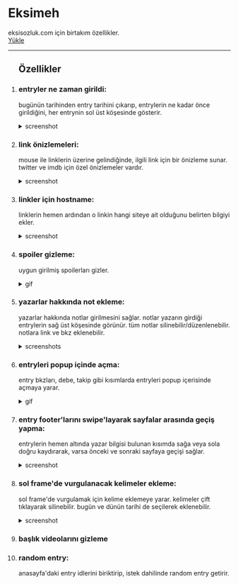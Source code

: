 # Eksimeh
eksisozluk.com için birtakım özellikler.<br>
[Yükle](https://github.com/mortyobnoxious/Eksimeh/raw/main/eksimeh.user.js)

<hr>
<ol>
<h2>Özellikler</h2>
<li><h3>entryler ne zaman girildi:</h3></li>
  <p>
  bugünün tarihinden entry tarihini çıkarıp, entrylerin ne kadar önce girildiğini, her entrynin sol üst köşesinde gösterir.
  </p>
<details>
  <summary>screenshot</summary>
  <img src="https://user-images.githubusercontent.com/42044258/210153967-4dee2226-832d-4b2b-9795-6b414b150af4.png"/>
</details>

<li><h3>link önizlemeleri:</h3></li>
  <p>
  mouse ile linklerin üzerine gelindiğinde, ilgili link için bir önizleme sunar.<br>
  twitter ve imdb için özel önizlemeler vardır.
  </p>
<details>
  <summary>screenshot</summary>
  <img src="https://user-images.githubusercontent.com/42044258/210153021-8fb3c395-5d08-49ca-bdf7-0cc90d653562.png"/>
</details>

<li><h3>linkler için hostname:</h3></li>
  <p>
  linklerin hemen ardından o linkin hangi siteye ait olduğunu belirten bilgiyi ekler.
  </p>
<details>
  <summary>screenshot</summary>
  <img src="https://user-images.githubusercontent.com/42044258/210153535-9f2686c5-e3c3-4fbc-b596-2a2d2f8b0984.png"/>
</details>

<li><h3>spoiler gizleme:</h3></li>
  <p>
  uygun girilmiş spoilerları gizler.
  </p>
<details>
  <summary>gif</summary>
  <img src="https://user-images.githubusercontent.com/42044258/211959549-897174d3-083f-4303-b869-10fc4c339428.gif"/>
</details>

<li><h3>yazarlar hakkında not ekleme:</h3></li>
  <p>
  yazarlar hakkında notlar girilmesini sağlar. notlar yazarın girdiği entrylerin sağ üst köşesinde görünür. tüm notlar silinebilir/düzenlenebilir.
  notlara link ve bkz eklenebilir.
  </p>
<details>
  <summary>screenshots</summary>
  <img src="https://user-images.githubusercontent.com/42044258/211959702-aec2b4a1-c41a-4799-acae-35b08ceca2f0.png"/>
  <img src="https://user-images.githubusercontent.com/42044258/211959794-9618b6c0-210c-4b8f-b52c-09b46b6835a7.png"/>
</details>

<li><h3>entryleri popup içinde açma:</h3></li>
  <p>
  entry bkzları, debe, takip gibi kısımlarda entryleri popup içerisinde açmaya yarar.
  </p>
<details>
  <summary>gif</summary>
  <img src="https://user-images.githubusercontent.com/42044258/212936286-9528c591-2415-456f-8ae4-00af4fc5eb1f.gif"/>
</details>

<li><h3>entry footer'larını swipe'layarak sayfalar arasında geçiş yapma:</h3></li>
  <p>
  entrylerin hemen altında yazar bilgisi bulunan kısımda sağa veya sola doğru kaydırarak, varsa önceki ve sonraki sayfaya geçişi sağlar.
  </p>
<details>
  <summary>screenshot</summary>
  <img src="https://user-images.githubusercontent.com/42044258/212937504-a118747c-1a53-49fc-aa62-2b7b3279becc.png"/>
</details>

<li><h3>sol frame'de vurgulanacak kelimeler ekleme:</h3></li>
  <p>
  sol frame'de vurgulamak için kelime eklemeye yarar. kelimeler çift tıklayarak silinebilir. bugün ve dünün tarihi de seçilerek eklenebilir.
  </p>
<details>
  <summary>screenshot</summary>
  <img src="https://user-images.githubusercontent.com/42044258/213500273-ded77128-b423-4ae0-baf5-42d1d235c021.png"/>
  
</details>

<li><h3>başlık videolarını gizleme</h3></li>

<li><h3>random entry:</h3></li>
  <p>
  anasayfa'daki entry idlerini biriktirip, istek dahilinde random entry getirir.
  </p>

<ol>
